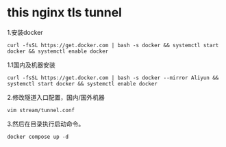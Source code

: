 # this nginx tls tunnel 
1.安装docker
```
curl -fsSL https://get.docker.com | bash -s docker && systemctl start docker && systemctl enable docker
```
1.1国内及机器安装
```
curl -fsSL https://get.docker.com | bash -s docker --mirror Aliyun && systemctl start docker && systemctl enable docker
```
2.修改隧道入口配置，国内/国外机器
```
vim stream/tunnel.conf
```
3.然后在目录执行启动命令。 
```
docker compose up -d
```
